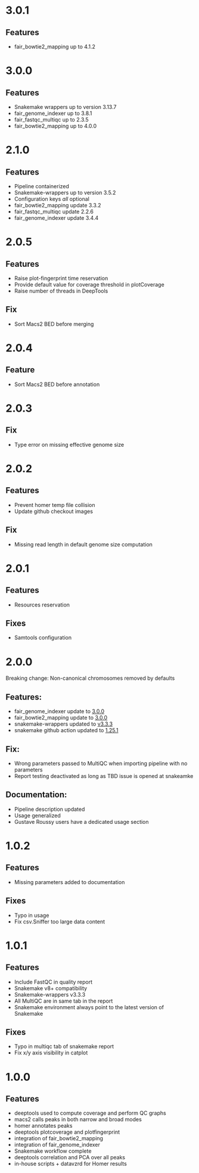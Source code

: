 # 3.0.1

## Features

* fair_bowtie2_mapping up to 4.1.2

# 3.0.0

## Features

* Snakemake wrappers up to version 3.13.7
* fair_genome_indexer up to 3.8.1
* fair_fastqc_multiqc up to 2.3.5
* fair_bowtie2_mapping up to 4.0.0

# 2.1.0

## Features

* Pipeline containerized
* Snakemake-wrappers up to version 3.5.2
* Configuration keys *all* optional
* fair_bowtie2_mapping update 3.3.2
* fair_fastqc_multiqc update 2.2.6
* fair_genome_indexer update 3.4.4

# 2.0.5

## Features

* Raise plot-fingerprint time reservation
* Provide default value for coverage threshold in plotCoverage
* Raise number of threads in DeepTools

## Fix

* Sort Macs2 BED before merging

# 2.0.4

## Feature

* Sort Macs2 BED before annotation

# 2.0.3

## Fix

* Type error on missing effective genome size

# 2.0.2

## Features

* Prevent homer temp file collision
* Update github checkout images

## Fix

* Missing read length in default genome size computation

# 2.0.1

## Features

* Resources reservation

## Fixes

* Samtools configuration

# 2.0.0

Breaking change: Non-canonical chromosomes removed by defaults

## Features:

* fair_genome_indexer update to [3.0.0](https://github.com/tdayris/fair_genome_indexer/releases/tag/3.0.0)
* fair_bowtie2_mapping update to [3.0.0](https://github.com/tdayris/fair_bowtie2_mapping/releases/tag/3.0.0)
* snakemake-wrappers updated to [v3.3.3](https://snakemake-wrappers.readthedocs.io/en/v3.3.3/index.html)
* snakemake github action updated to [1.25.1](https://github.com/snakemake/snakemake-github-action/releases/tag/v1.25.1)

## Fix:

* Wrong parameters passed to MultiQC when importing pipeline with no parameters
* Report testing deactivated as long as TBD issue is opened at snakeamke

## Documentation:

* Pipeline description updated
* Usage generalized
* Gustave Roussy users have a dedicated usage section

# 1.0.2

## Features

* Missing parameters added to documentation

## Fixes

* Typo in usage
* Fix csv.Sniffer too large data content

# 1.0.1

## Features

* Include FastQC in quality report
* Snakemake v8+ compatibility
* Snakemake-wrappers v3.3.3
* All MultiQC are in same tab in the report
* Snakemake environment always point to the latest version of Snakemake

## Fixes

* Typo in multiqc tab of snakemake report
* Fix x/y axis visibility in catplot



# 1.0.0

## Features

* deeptools used to compute coverage and perform QC graphs
* macs2 calls peaks in both narrow and broad modes
* homer annotates peaks
* deeptools plotcoverage and plotfingerprint
* integration of fair_bowtie2_mapping
* integration of fair_genome_indexer
* Snakemake workflow complete
* deeptools correlation and PCA over all peaks
* in-house scripts + datavzrd for Homer results
